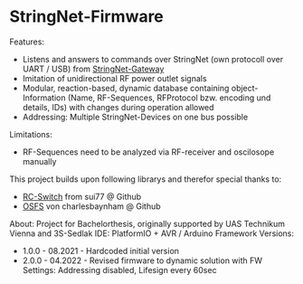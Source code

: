 # StringNet-Firmware

Features: 
- Listens and answers to commands over StringNet (own protocoll over UART / USB) from [StringNet-Gateway](https://github.com/U2Firestar/StringNet-Gateway)
- Imitation of unidirectional RF power outlet signals
- Modular, reaction-based, dynamic database containing object-Information (Name, RF-Sequences, RFProtocol bzw. encoding und details, IDs) with changes during operation allowed
- Addressing: Multiple StringNet-Devices on one bus possible

Limitations:
- RF-Sequences need to be analyzed via RF-receiver and oscilosope manually

This project builds upon following librarys and therefor special thanks to:
- [RC-Switch](https://github.com/sui77/rc-switch) from sui77 @ Github
- [OSFS](https://github.com/charlesbaynham/OSFS) von charlesbaynham @ Github

About: Project for Bachelorthesis, originally supported by UAS Technikum Vienna and 3S-Sedlak
IDE: PlatformIO + AVR / Arduino Framework
Versions:
- 1.0.0 - 08.2021 - Hardcoded initial version
- 2.0.0 - 04.2022 - Revised firmware to dynamic solution with FW Settings: Addressing disabled, Lifesign every 60sec
